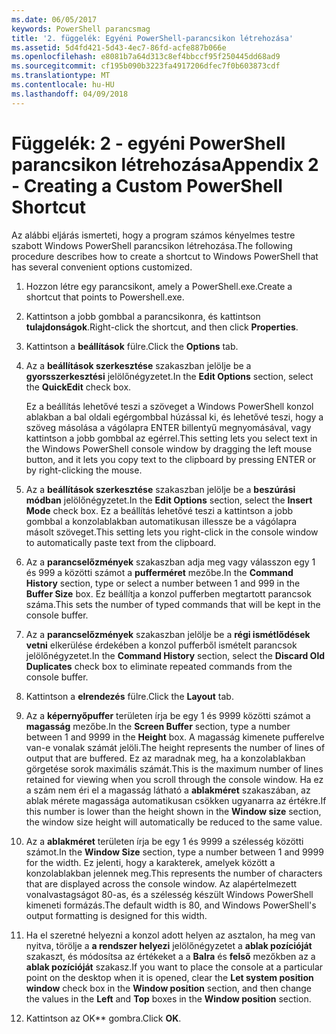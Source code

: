 ```yaml
---
ms.date: 06/05/2017
keywords: PowerShell parancsmag
title: '2. függelék: Egyéni PowerShell-parancsikon létrehozása'
ms.assetid: 5d4fd421-5d43-4ec7-86fd-acfe887b066e
ms.openlocfilehash: e8081b7a64d313c8ef4bbccf95f250445dd68ad9
ms.sourcegitcommit: cf195b090b3223fa4917206dfec7f0b603873cdf
ms.translationtype: MT
ms.contentlocale: hu-HU
ms.lasthandoff: 04/09/2018
---
```

# <a name="appendix-2---creating-a-custom-powershell-shortcut"></a><span data-ttu-id="e40dd-103">Függelék: 2 - egyéni PowerShell parancsikon létrehozása</span><span class="sxs-lookup"><span data-stu-id="e40dd-103">Appendix 2 - Creating a Custom PowerShell Shortcut</span></span>

<span data-ttu-id="e40dd-104">Az alábbi eljárás ismerteti, hogy a program számos kényelmes testre szabott Windows PowerShell parancsikon létrehozása.</span><span class="sxs-lookup"><span data-stu-id="e40dd-104">The following procedure describes how to create a shortcut to Windows PowerShell that has several convenient options customized.</span></span>

1. <span data-ttu-id="e40dd-105">Hozzon létre egy parancsikont, amely a PowerShell.exe.</span><span class="sxs-lookup"><span data-stu-id="e40dd-105">Create a shortcut that points to Powershell.exe.</span></span>

2. <span data-ttu-id="e40dd-106">Kattintson a jobb gombbal a parancsikonra, és kattintson **tulajdonságok**.</span><span class="sxs-lookup"><span data-stu-id="e40dd-106">Right-click the shortcut, and then click **Properties**.</span></span>

3. <span data-ttu-id="e40dd-107">Kattintson a **beállítások** fülre.</span><span class="sxs-lookup"><span data-stu-id="e40dd-107">Click the **Options** tab.</span></span>

4. <span data-ttu-id="e40dd-108">Az a **beállítások szerkesztése** szakaszban jelölje be a **gyorsszerkesztési** jelölőnégyzetet.</span><span class="sxs-lookup"><span data-stu-id="e40dd-108">In the **Edit Options** section, select the **QuickEdit** check box.</span></span>

    <span data-ttu-id="e40dd-109">Ez a beállítás lehetővé teszi a szöveget a Windows PowerShell konzol ablakban a bal oldali egérgombbal húzással ki, és lehetővé teszi, hogy a szöveg másolása a vágólapra ENTER billentyű megnyomásával, vagy kattintson a jobb gombbal az egérrel.</span><span class="sxs-lookup"><span data-stu-id="e40dd-109">This setting lets you select text in the Windows PowerShell console window by dragging the left mouse button, and it lets you copy text to the clipboard by pressing ENTER or by right-clicking the mouse.</span></span>

5. <span data-ttu-id="e40dd-110">Az a **beállítások szerkesztése** szakaszban jelölje be a **beszúrási módban** jelölőnégyzetet.</span><span class="sxs-lookup"><span data-stu-id="e40dd-110">In the **Edit Options** section, select the **Insert Mode** check box.</span></span> <span data-ttu-id="e40dd-111">Ez a beállítás lehetővé teszi a kattintson a jobb gombbal a konzolablakban automatikusan illessze be a vágólapra másolt szöveget.</span><span class="sxs-lookup"><span data-stu-id="e40dd-111">This setting lets you right-click in the console window to automatically paste text from the clipboard.</span></span>

6. <span data-ttu-id="e40dd-112">Az a **parancselőzmények** szakaszban adja meg vagy válasszon egy 1 és 999 a közötti számot a **pufferméret** mezőbe.</span><span class="sxs-lookup"><span data-stu-id="e40dd-112">In the **Command History** section, type or select a number between 1 and 999 in the **Buffer Size** box.</span></span> <span data-ttu-id="e40dd-113">Ez beállítja a konzol pufferben megtartott parancsok száma.</span><span class="sxs-lookup"><span data-stu-id="e40dd-113">This sets the number of typed commands that will be kept in the console buffer.</span></span>

7. <span data-ttu-id="e40dd-114">Az a **parancselőzmények** szakaszban jelölje be a **régi ismétlődések vetni** elkerülése érdekében a konzol pufferből ismételt parancsok jelölőnégyzetet.</span><span class="sxs-lookup"><span data-stu-id="e40dd-114">In the **Command History** section, select the **Discard Old Duplicates** check box to eliminate repeated commands from the console buffer.</span></span>

8. <span data-ttu-id="e40dd-115">Kattintson a **elrendezés** fülre.</span><span class="sxs-lookup"><span data-stu-id="e40dd-115">Click the **Layout** tab.</span></span>

9. <span data-ttu-id="e40dd-116">Az a **képernyőpuffer** területen írja be egy 1 és 9999 közötti számot a **magasság** mezőbe.</span><span class="sxs-lookup"><span data-stu-id="e40dd-116">In the **Screen Buffer** section, type a number between 1 and 9999 in the **Height** box.</span></span> <span data-ttu-id="e40dd-117">A magasság kimenete pufferelve van-e vonalak számát jelöli.</span><span class="sxs-lookup"><span data-stu-id="e40dd-117">The height represents the number of lines of output that are buffered.</span></span> <span data-ttu-id="e40dd-118">Ez az maradnak meg, ha a konzolablakban görgetése sorok maximális számát.</span><span class="sxs-lookup"><span data-stu-id="e40dd-118">This is the maximum number of lines retained for viewing when you scroll through the console window.</span></span> <span data-ttu-id="e40dd-119">Ha ez a szám nem éri el a magasság látható a **ablakméret** szakaszában, az ablak mérete magassága automatikusan csökken ugyanarra az értékre.</span><span class="sxs-lookup"><span data-stu-id="e40dd-119">If this number is lower than the height shown in the **Window size** section, the window size height will automatically be reduced to the same value.</span></span>

10. <span data-ttu-id="e40dd-120">Az a **ablakméret** területen írja be egy 1 és 9999 a szélesség közötti számot.</span><span class="sxs-lookup"><span data-stu-id="e40dd-120">In the **Window Size** section, type a number between 1 and 9999 for the width.</span></span> <span data-ttu-id="e40dd-121">Ez jelenti, hogy a karakterek, amelyek között a konzolablakban jelennek meg.</span><span class="sxs-lookup"><span data-stu-id="e40dd-121">This represents the number of characters that are displayed across the console window.</span></span> <span data-ttu-id="e40dd-122">Az alapértelmezett vonalvastagságot 80-as, és a szélesség készült Windows PowerShell kimeneti formázás.</span><span class="sxs-lookup"><span data-stu-id="e40dd-122">The default width is 80, and Windows PowerShell's output formatting is designed for this width.</span></span>

11. <span data-ttu-id="e40dd-123">Ha el szeretné helyezni a konzol adott helyen az asztalon, ha meg van nyitva, törölje a **a rendszer helyezi** jelölőnégyzetet a **ablak pozícióját** szakaszt, és módosítsa az értékeket a a **Balra** és **felső** mezőkben az a **ablak pozícióját** szakasz.</span><span class="sxs-lookup"><span data-stu-id="e40dd-123">If you want to place the console at a particular point on the desktop when it is opened, clear the **Let system position window** check box in the **Window position** section, and then change the values in the **Left** and **Top** boxes in the **Window position** section.</span></span>

12. <span data-ttu-id="e40dd-124">Kattintson az OK** gombra.</span><span class="sxs-lookup"><span data-stu-id="e40dd-124">Click **OK**.</span></span>